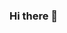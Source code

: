 ### Hi there 👋

<!--
**Akshaypathak01/Akshaypathak01** is a ✨ _special_ ✨ repository because its `README.md` (this file) appears on your GitHub profile.
<p align="center"> <img src="hello.gif" alt="hello" /> </p>
<h1 align="center">Hola ðŸ‘‹, I'm Akshay Pathak â­</h1>

![](https://visitor-badge.glitch.me/badge?page_id=ShripadCPawar.ShripadCPawar)


## Short Summary:

<b><i>I'm an Undergraduate Student currently undertaking a Bachelors in Computer Engineering from Amrutvahini College of Engineering Sangamner at 
 Savitribai Phule Pune University. </i> <br/><b> <br>SE CGPA - 7.82 <br/>
<br/> <b>I'm passionate about <b>Flutter Development<b/>.
<br/>
<br> - ðŸŒ± Iâ€™m currently learning and working on <b>Flutter Develpoment ðŸ“².</br>
 

## Connect with me:

[<img align="left" alt="Akshay Pathak | LinkedIn" width="22px" src="https://cdn.jsdelivr.net/npm/simple-icons@v3/icons/linkedin.svg" />](https://www.linkedin.com/in/akshay--pathak/) [<img align="left" alt="Akshay Pathak | Instagram" width="22px" src="https://cdn.jsdelivr.net/npm/simple-icons@v3/icons/instagram.svg" />](https://www.instagram.com/akshaypathak96K/) [<img align="left" alt="Akshay Pathak  | Twitter" width="22px" src="https://cdn.jsdelivr.net/npm/simple-icons@v3/icons/twitter.svg" />](https://twitter.com/AkshayPathak01)
<br>

## Languages and Tools:
<img src="https://github.com/devicons/devicon/blob/master/icons/python/python-original-wordmark.svg" alt="python" width="100" height="70"/>
<img src="https://github.com/devicons/devicon/blob/master/icons/googlecloud/googlecloud-original-wordmark.svg" alt="git" width="120" height="100"/>
<img src="https://github.com/devicons/devicon/blob/master/icons/mysql/mysql-original-wordmark.svg" alt="mySql" width="100" height="70"/>
<img src="https://github.com/devicons/devicon/blob/master/icons/git/git-original-wordmark.svg" alt="git" width="70" height="70"/>  
<img src="https://github.com/devicons/devicon/blob/master/icons/flutter/flutter-original.svg" alt="flutter" width="50" height="70"/> 
<img src="https://github.com/devicons/devicon/blob/master/icons/github/github-original-wordmark.svg" alt="github" width="90" height="70"/> 
<img src="https://raw.githubusercontent.com/github/explore/80688e429a7d4ef2fca1e82350fe8e3517d3494d/topics/visual-studio-code/visual-studio-code.png" alt="git" width="80" height="70"/>




## More About Me:



<a href="https://github.com/Akshaypathak01/github-readme-stats">
 
<img align="center" src="https://github-readme-stats.vercel.app/api?username=Akshaypathak01&show_icons=true&theme=radical&count_private=true" alt="Akshay_Pathak  github stats" />
</a>
<br />
<br />

 <p align="center"> <img src="Pikachu.png" alt="pic" width="400" height="300"/> </p>

